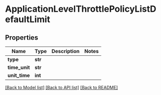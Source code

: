 # ApplicationLevelThrottlePolicyListDefaultLimit

## Properties
Name | Type | Description | Notes
------------ | ------------- | ------------- | -------------
**type** | **str** |  | 
**time_unit** | **str** |  | 
**unit_time** | **int** |  | 

[[Back to Model list]](../README.md#documentation-for-models) [[Back to API list]](../README.md#documentation-for-api-endpoints) [[Back to README]](../README.md)


